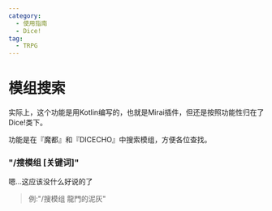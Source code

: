 ```yaml
---
category:
  - 使用指南
  - Dice!
tag:
  - TRPG
---
```


# 模组搜索

实际上，这个功能是用Kotlin编写的，也就是Mirai插件，但还是按照功能性归在了Dice!类下。

功能是在『魔都』和『DICECHO』中搜索模组，方便各位查找。

### "/搜模组 [关键词]"

嗯...这应该没什么好说的了

> 例:"/搜模组 龍門的泥灰"
